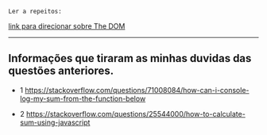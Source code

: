 ` Ler a repeitos: `

 [ link para direcionar sobre The DOM ](https://www.freecodecamp.org/news/the-javascript-dom-a-practical-tutorial/)

----

## Informações que tiraram as minhas duvidas das questões anteriores.

- 1 https://stackoverflow.com/questions/71008084/how-can-i-console-log-my-sum-from-the-function-below

- 2 https://stackoverflow.com/questions/25544000/how-to-calculate-sum-using-javascript

